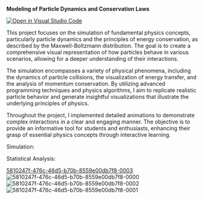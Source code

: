 **Modeling of Particle Dynamics and Conservation Laws**

[![Open in Visual Studio Code](https://classroom.github.com/assets/open-in-vscode-718a45dd9cf7e7f842a935f5ebbe5719a5e09af4491e668f4dbf3b35d5cca122.svg)](https://classroom.github.com/online_ide?assignment_repo_id=15116515&assignment_repo_type=AssignmentRepo)

This project focuses on the simulation of fundamental physics concepts, particularly particle dynamics and the principles of energy conservation, as described by the Maxwell-Boltzmann distribution. The goal is to create a comprehensive visual representation of how particles behave in various scenarios, allowing for a deeper understanding of their interactions.

The simulation encompasses a variety of physical phenomena, including the dynamics of particle collisions, the visualization of energy transfer, and the analysis of momentum conservation. By utilizing advanced programming techniques and physics algorithms, I aim to replicate realistic particle behavior and generate insightful visualizations that illustrate the underlying principles of physics.

Throughout the project, I implemented detailed animations to demonstrate complex interactions in a clear and engaging manner. The objective is to provide an informative tool for students and enthusiasts, enhancing their grasp of essential physics concepts through interactive learning.

Simulation:



Statistical Analysis:

[5810247f-476c-46d5-b70b-8559e00db7f8-0003](https://github.com/user-attachments/assets/501cacc3-e66a-456c-ab03-ac9ccabb5711)
![5810247f-476c-46d5-b70b-8559e00db7f8-0000](https://github.com/user-attachments/assets/59115086-4b44-4748-8438-fbd461bc9178)
![5810247f-476c-46d5-b70b-8559e00db7f8-0002](https://github.com/user-attachments/assets/231bb8cb-e59d-4eb1-953e-4cb5c8bc0b10)
![5810247f-476c-46d5-b70b-8559e00db7f8-0001](https://github.com/user-attachments/assets/2e571552-ce59-489e-86aa-cda03efe5290)
